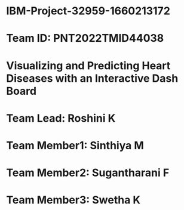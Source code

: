 # IBM-Project-32959-1660213172
# Team ID: PNT2022TMID44038
# Visualizing and Predicting Heart Diseases with an Interactive Dash Board
# Team Lead: Roshini K
# Team Member1: Sinthiya M
# Team Member2: Sugantharani F
# Team Member3: Swetha K
